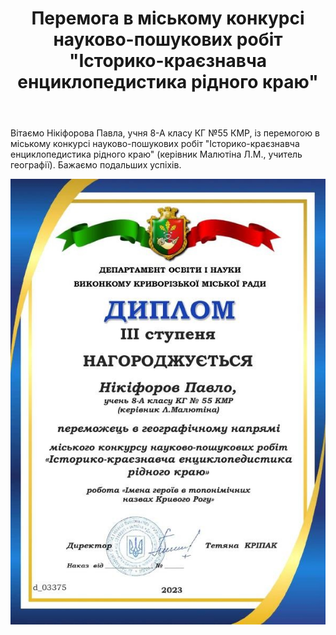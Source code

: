 ﻿---
title: Перемога в міському конкурсі науково-пошукових робіт "Історико-краєзнавча енциклопедистика рідного краю"
---

Вітаємо Нікіфорова Павла, учня 8-А класу КГ №55 КМР, із перемогою в міському конкурсі науково-пошукових робіт "Історико-краєзнавча енциклопедистика рідного краю" (керівник Малютіна Л.М., учитель географії). Бажаємо подальших успіхів.

![](image.jpg)
